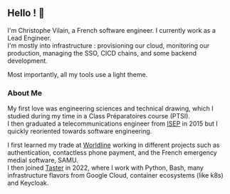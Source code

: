 ## Hello ! 👋

I'm Christophe Vilain, a French software engineer. I currently work as a Lead Engineer.  
I'm mostly into infrastructure : provisioning our cloud, monitoring our production, managing the SSO, CICD chains, and some backend development.  

Most importantly, all my tools use a light theme.  

### About Me

My first love was engineering sciences and technical drawing, which I studied during my time in a Class Préparatoires course (PTSI).  
I then graduated a telecommunications engineer from [ISEP](https://www.isep.fr/) in 2015 but I quickly reoriented towards software engineering.  

I first learned my trade at [Worldline](https://worldline.com/) working in different projects such as authentication, contactless phone payment, and the French emergency medial software, SAMU.  
I then joined [Taster](https://taster.com) in 2022, where I work with Python, Bash, many infrastructure flavors from Google Cloud, container ecosystems (like k8s) and Keycloak.  
